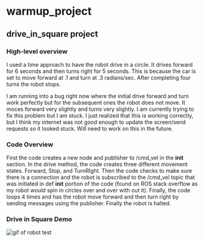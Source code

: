 # warmup_project
## drive_in_square project

### High-level overview
I used a time approach to have the robot drive in a circle. It drives forward for 6 seconds and then turns right for 5 seconds. This is because the car is set to move forward at .1 and turn at .3 radians/sec. After completing four turns the robot stops. 

I am running into a bug right now where the initial drive forward and turn work perfectly but for the subsequent ones the robot does not move. It moces forward very slightly and turns very slightly. I am currently trying to fix this problem but I am stuck. I just realized that this is working correctly, but I think my internet was not good enough to update the screen/send requests so it looked stuck. Will need to work on this in the future.

### Code Overview 

First the code creates a new node and publisher to /cmd_vel in the __init__ section. In the drive method, the code creates three different movement states. Forward, Stop, and TurnRIght. Then the code checks to make sure there is a connection and the robot is subscribed to the /cmd_vel topic that was initiated in def __init__ portion of the code (found on ROS stack overflow as my robot would spin in circles over and over with out it).  Finally, the code loops 4 times and has the robot move forward and then turn right by sending messages using the publisher. Finally the robot is halted. 


### Drive in Square Demo

![gif of robot test](/driveinsquarenew.gif)
